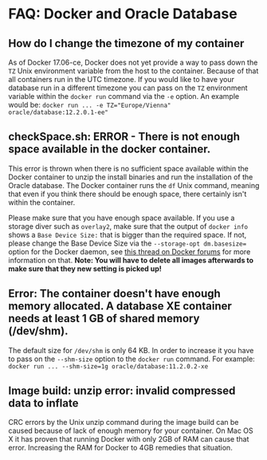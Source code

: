 # FAQ: Docker and Oracle Database

## How do I change the timezone of my container
As of Docker 17.06-ce, Docker does not yet provide a way to pass down the `TZ` Unix environment variable from the host to the container. Because of that all containers run in the UTC timezone. If you would like to have your database run in a different timezone you can pass on the `TZ` environment variable within the `docker run` command via the `-e` option. An example would be: `docker run ... -e TZ="Europe/Vienna" oracle/database:12.2.0.1-ee"`

## checkSpace.sh: ERROR - There is not enough space available in the docker container.
This error is thrown when there is no sufficient space available within the Docker container to unzip the install binaries and run the installation of the Oracle database. The Docker container runs the `df` Unix command, meaning that even if you think there should be enough space, there certainly isn't within the container.  

Please make sure that you have enough space available. If you use a storage diver such as `overlay2`, make sure that the output of `docker info` shows a `Base Device Size:` that is bigger than the required space. If not, please change the Base Device Size via the `--storage-opt dm.basesize=` option for the Docker daemon, see [this thread on Docker forums](https://forums.docker.com/t/increase-container-volume-disk-size/1652/4) for more information on that. **Note: You will have to delete all images afterwards to make sure that they new setting is picked up!**

## Error: The container doesn't have enough memory allocated. A database XE container needs at least 1 GB of shared memory (/dev/shm).
The default size for `/dev/shm` is only 64 KB. In order to increase it you have to pass on the `--shm-size` option to the `docker run` command. For example: `docker run ... --shm-size=1g oracle/database:11.2.0.2-xe`

## Image build: unzip error: invalid compressed data to inflate
CRC errors by the Unix unzip command during the image build can be caused because of lack of enough memory for your container. On Mac OS X it has proven that running Docker with only 2GB of RAM can cause that error. Increasing the RAM for Docker to 4GB remedies that situation.
